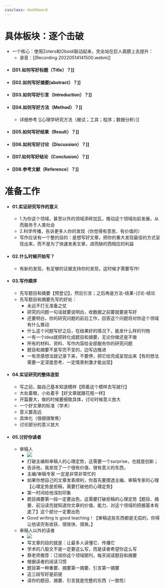 ```yaml
---
cssclass: dashboard
---
```


# 具体板块：逐个击破
- 一个核心：使用Zotero和Obsidi联动起来，完全站在巨人肩膀上去提升：
	- 录音：[[Recording 20220514141500.webm]]
- #### [[01.如何写好标题（Title）？]]
- #### [[02.如何写好摘要(abstract）？]]
- #### [[03.如何写好引言（Introduction）？]]
- #### [[04.如何写好方法（Method）？]]
	- 详细参考 [[心理学研究方法（被试；工具；程序；数据分析）]]
- #### [[05.如何写好结果（Result）？]]
- #### [[06.如何写好讨论（Discussion）？]]
- #### [[07.如何写好结论（Conclusion）？]]
- #### [[08.参考文献（Reference）？]]


# 准备工作
- #### 01.实证研究写作的意义
	- 1.为你这个领域，甚至以外的领域添砖加瓦，推动这个领域向前发展，从而服务于人类社会  
	- 2.科学传播，告诉更多人你的发现（你觉得有意思、有价值的） 
	- 写作应该有一个整的目的：是想写好文章，把你的重大发现最佳的方式呈现出来，而不是为了快速发表文章，进而缺的西相应的利益
- ####  02.什么时候开始写？
	- 有新的发现，有足够的证据支持你的发现，这时候才需要写作!
- #### 03.写作顺序
	- 先写题目和摘要【预登记】，然后引言；之后再是方法-结果-讨论-结论  
	- 先写题目和摘要先写的好处：
		- 永远不打无准备之仗  
		- 研究的问题一句话就要说明白，收数据之前要就要是写好 
		- 还要明白，你的研究问题的前后工作，回答这个问题将对你这个领域有什么推动
		- 什么这个问题写好之后，在结果好的情况下，能发什么样的刊物  
		- 一有一个idea就把转化成题目和摘要，无论你做还是不做  
		- 所有的材料、资料、写作内容给全部服务你的研究问题  
		- 题目和摘要不是写完不变的，边写边推进  
		- 一有灵感想法就记录下来，不要停，把它给完成呈现出来【有的想法需要一定深度思考、一定情景刺激才能出现】
- ####  04.实证研究的整体造型
	- 写之前，脑自己基本知道模样【照着这个模样去写就行】
	- 大处着眼，小处着手【好文章就跟花瓶一样】  
	- 开篇要大，做的时候要细致具体，讨论时候意义放大  
	- 一个好文章的标准（学术）  
	-  意义要高远 
	- 具体化（很细很聚焦）  
	- 讨论部分的意义放大
- #### 05.讨好你读者
	- 审稿人
		- ![](https://api2.mubu.com/v3/document_image/25f68931-d2ef-4961-a14b-ad1939161efa-3785873.jpg)
		- 打破主编和审稿人的心理定势，这需要一个surprise，也就是创新；  
		- 告诉他，我发现了一个很有价值、很有意义的东西， 
		- 主编/审稿专家 一定是非常非常忙的  
		- 如果你想自己的文章发表顺利，你首先要摸透主编、审稿专家的心理【心理定势是拒稿，需要打破他的心理定势】
		- 第一时间给他深刻印象  
		- 题目摘要第一段一定要出色，这需要打破拒稿的心理定势【题目、摘要、前沿读完就知道你文章的价值、能力、对这个领域的把握基本有底了】这个部分一定要出色  
		- Good writing is good teaching！【审稿这些东西都是无偿的，你得让他读完有收获、很愉快、很爽。】  
	- 审稿人以外的读者
		- ![](https://api2.mubu.com/v3/document_image/d21b831a-2631-4344-8058-c48d2b41a0c3-3785873.jpg)
		- 写文章的目的就是：让最多人读懂它、传播它
		- 学术的八股文不是一定要这么写，而是读者希望你这么写  
		- 蔡老师推荐：订阅你这个领域期刊，每天阅读题目和摘要
		- 根据读者的阅读习惯  
		- 题目第一种重要、摘要第一摘要、引言第一摘要  
		- 这三段写好是前提  
		- 读你的题目、摘要、引言就是完整的东西（一致性）



